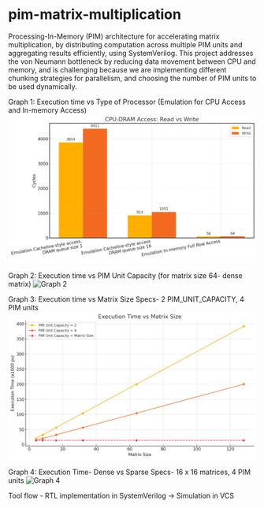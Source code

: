 # pim-matrix-multiplication

Processing-In-Memory (PIM) architecture for accelerating matrix multiplication, by distributing computation across multiple PIM units and aggregating results efficiently, using SystemVerilog. This project addresses the von Neumann bottleneck by reducing data movement between CPU and memory, and is challenging because we are implementing different chunking strategies for parallelism, and choosing the number of PIM units to be used dynamically. 


Graph 1: Execution time vs Type of Processor (Emulation for CPU Access and In-memory Access)
![Graph 1](https://github.com/shravnr/pim-matrix-multiplication/blob/master/Graphs/graph1.png)

Graph 2: Execution time vs PIM Unit Capacity (for matrix size 64- dense matrix)
![Graph 2](https://github.com/user-attachments/assets/9928bf25-74ce-4d33-9b4d-237f434af0e8)

Graph 3: Execution time vs Matrix Size
Specs- 2 PIM_UNIT_CAPACITY, 4 PIM units
![Graph 3](https://github.com/shravnr/pim-matrix-multiplication/blob/master/Graphs/graph3.png)

Graph 4: Execution Time- Dense vs Sparse
Specs- 16 x 16  matrices, 4 PIM units 
![Graph 4](https://github.com/user-attachments/assets/5dc6aceb-49b3-48bd-8164-0dad2ade1480)

Tool flow - RTL implementation in SystemVerilog -> Simulation in VCS  
